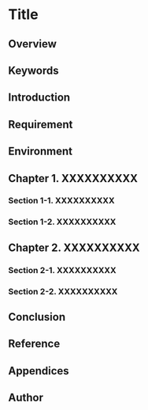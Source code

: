 # Title

## Overview

## Keywords

## Introduction

## Requirement

## Environment

## Chapter 1. XXXXXXXXXX

### Section 1-1. XXXXXXXXXX

### Section 1-2. XXXXXXXXXX

## Chapter 2. XXXXXXXXXX

### Section 2-1. XXXXXXXXXX

### Section 2-2. XXXXXXXXXX

## Conclusion

## Reference

## Appendices

## Author
